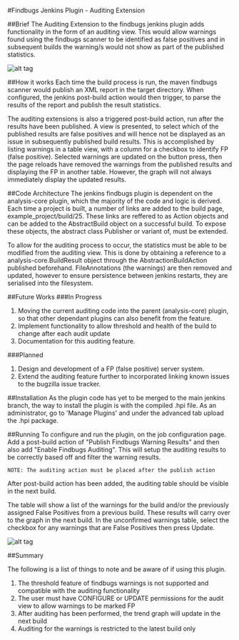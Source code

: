 #Findbugs Jenkins Plugin - Auditing Extension

##Brief
The Auditing Extension to the findbugs jenkins plugin adds functionality in the form of an auditing view. This would allow warnings found using the findbugs scanner to be identified as false positives and in subsequent builds the warning/s would not show as part of the published statistics. 

![alt tag](https://raw.github.com/willtmwu/SecureEngineeringProcess_OpenSource/master/plugins/pictures/findbugs-audit_view.png)

##How it works
Each time the build process is run, the maven findbugs scanner would publish an XML report in the target directory. When configured, the jenkins post-build action would then trigger, to parse the results of the report and publish the result statistics. 

The auditing extensions is also a triggered post-build action, run after the results have been published. A view is presented, to select which of the published results are false positives and will hence not be displayed as an issue in subsequently published build results. This is accomplished by listing warnings in a table view, with a column for a checkbox to identify FP (false positive). Selected warnings are updated on the button press, then the page reloads have removed the warnings from the published results and displaying the FP in another table. However, the graph will not always immediately display the updated results. 

##Code Architecture
The jenkins findbugs plugin is dependent on the analysis-core plugin, which the majority of the code and logic is derived. Each time a project is built, a number of links are added to the build page, example_project/build/25. These links are reffered to as Action objects and can be added to the AbstractBuild object on a successful build. To expose these objects, the abstract class Publisher or variant of, must be extended. 

To allow for the auditing process to occur, the statistics must be able to be modified from the auditing view. This is done by obtaining a reference to a analysis-core.BuildResult object through the AbstractionBuildAction published beforehand. FileAnnotations (the warnings) are then removed and updated, however to ensure persistence between jenkins restarts, they are serialised into the filesystem. 

##Future Works
###In Progress
1. Moving the current auditing code into the parent (analysis-core) plugin, so that other dependant plugins can also benefit from the feature. 
2. Implement functionality to allow threshold and health of the build to change after each audit update
3. Documentation for this auditing feature. 
        
###Planned
1. Design and development of a FP (false positive) server system. 
2. Extend the auditing feature further to incorporated linking known issues to the bugzilla issue tracker. 

##Installation
As the plugin code has yet to be merged to the main jenkins branch, the way to install the plugin is with the compiled .hpi file. As an administrator, go to 'Manage Plugins' and under the advanced tab upload the .hpi package.  

##Running
To configure and run the plugin, on the job configuration page. Add a post-build action of "Publish Findbugs Warning Results" and then also add "Enable Findbugs Auditing". This will setup the auditing results to be correctly based off and filter the warning results. 

	NOTE: The auditing action must be placed after the publish action

After post-build action has been added, the auditing table should be visible in the next build. 

The table will show a list of the warnings for the build and/or the previously assigned False Positives from a previous build. These results will carry over to the graph in the next build. In the unconfirmed warnings table, select the checkbox for any warnings that are False Positives then press Update. 


![alt tag](https://raw.github.com/willtmwu/SecureEngineeringProcess_OpenSource/master/plugins/pictures/findbugs-audit_configure.png)


##Summary

The following is a list of things to note and be aware of if using this plugin. 
1. The threshold feature of findbugs warnings is not supported and compatible with the auditing functionality
2. The user must have CONFIGURE or UPDATE permissions for the audit view to allow warnings to be marked FP
3. After auditing has been performed, the trend graph will update in the next build
4. Auditing for the warnings is restricted to the latest build only
